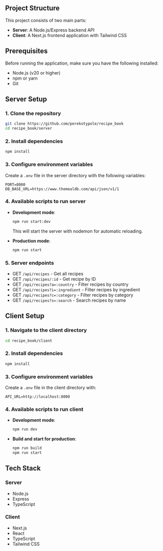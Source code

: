## Project Structure

This project consists of two main parts:
- **Server**: A Node.js/Express backend API
- **Client**: A Next.js frontend application with Tailwind CSS

## Prerequisites

Before running the application, make sure you have the following installed:
- Node.js (v20 or higher)
- npm or yarn
- Git

## Server Setup

### 1. Clone the repository
```bash
git clone https://github.com/perekotypole/recipe_book
cd recipe_book/server
```

### 2. Install dependencies
```bash
npm install
```

### 3. Configure environment variables
Create a `.env` file in the server directory with the following variables:
```
PORT=8000
DB_BASE_URL=https://www.themealdb.com/api/json/v1/1
```

### 4. Available scripts to run server
- **Development mode**:
  ```bash
  npm run start:dev
  ```
  This will start the server with nodemon for automatic reloading.

- **Production mode**:
  ```bash
  npm run start
  ```

### 5. Server endpoints
- GET `/api/recipes` - Get all recipes
- GET `/api/recipes/:id` - Get recipe by ID
- GET `/api/recipes?a=:country` - Filter recipes by country
- GET `/api/recipes?i=:ingredient` - Filter recipes by ingredient
- GET `/api/recipes?c=:category` - Filter recipes by category
- GET `/api/recipes?s=:search` - Search recipes by name

## Client Setup

### 1. Navigate to the client directory
```bash
cd recipe_book/client
```

### 2. Install dependencies
```bash
npm install
```

### 3. Configure environment variables
Create a `.env` file in the client directory with:
```
API_URL=http://localhost:8000
```

### 4. Available scripts to run client
- **Development mode**:
  ```bash
  npm run dev
  ```

- **Build and start for production**:
  ```bash
  npm run build
  npm run start
  ```

## Tech Stack

### Server
- Node.js
- Express
- TypeScript

### Client
- Next.js
- React
- TypeScript
- Tailwind CSS